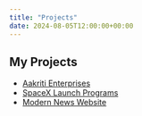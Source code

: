 ```yaml
---
title: "Projects"
date: 2024-08-05T12:00:00+00:00
---
```


## My Projects

- [Aakriti Enterprises](Aakriti/)
- [SpaceX Launch Programs](spacex/)
- [Modern News Website](news/)